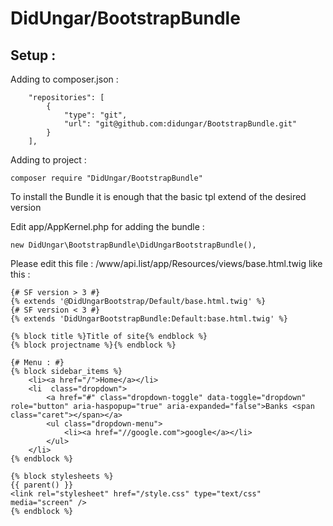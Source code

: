 # DidUngar/BootstrapBundle
## Setup :

Adding to composer.json :
```
    "repositories": [
        {
            "type": "git",
            "url": "git@github.com:didungar/BootstrapBundle.git"
        }
    ],
```

Adding to project :
```
composer require "DidUngar/BootstrapBundle"
```

To install the Bundle it is enough that the basic tpl extend of the desired version

Edit app/AppKernel.php for adding the bundle :
```
new DidUngar\BootstrapBundle\DidUngarBootstrapBundle(),
```

Please edit this file : /www/api.list/app/Resources/views/base.html.twig like this :
```
{# SF version > 3 #}
{% extends '@DidUngarBootstrap/Default/base.html.twig' %}
{# SF version < 3 #}
{% extends 'DidUngarBootstrapBundle:Default:base.html.twig' %}

{% block title %}Title of site{% endblock %}
{% block projectname %}{% endblock %}

{# Menu : #}
{% block sidebar_items %}
	<li><a href="/">Home</a></li>
	<li  class="dropdown">
		<a href="#" class="dropdown-toggle" data-toggle="dropdown" role="button" aria-haspopup="true" aria-expanded="false">Banks <span class="caret"></span></a>
		<ul class="dropdown-menu">
			<li><a href="//google.com">google</a></li>
		</ul>
	</li>
{% endblock %}

{% block stylesheets %}
{{ parent() }}
<link rel="stylesheet" href="/style.css" type="text/css" media="screen" />
{% endblock %}
```

